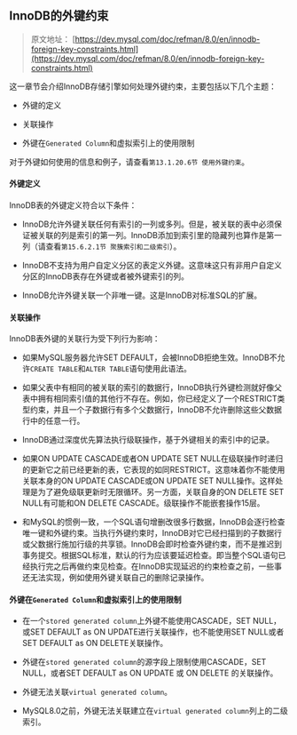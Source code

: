 ## InnoDB的外键约束

> 原文地址： [https://dev.mysql.com/doc/refman/8.0/en/innodb-foreign-key-constraints.html](https://dev.mysql.com/doc/refman/8.0/en/innodb-foreign-key-constraints.html)

这一章节会介绍InnoDB存储引擎如何处理外键约束，主要包括以下几个主题：

- 外键的定义

- 关联操作

- 外键在`Generated Column`和虚拟索引上的使用限制

对于外键如何使用的信息和例子，请查看`第13.1.20.6节 使用外键约束`。

#### 外键定义

InnoDB表的外键定义符合以下条件：

- InnoDB允许外键关联任何有索引的一列或多列。但是，被关联的表中必须保证被关联的列是索引的第一列。InnoDB添加到索引里的隐藏列也算作是第一列（请查看`第15.6.2.1节 聚簇索引和二级索引`）。

- InnoDB不支持为用户自定义分区的表定义外键。这意味这只有非用户自定义分区的InnoDB表存在外键或者被外键索引的列。

- InnoDB允许外键关联一个非唯一键。这是InnoDB对标准SQL的扩展。

#### 关联操作

InnoDB表外键的关联行为受下列行为影响：

- 如果MySQL服务器允许SET DEFAULT，会被InnoDB拒绝生效。InnoDB不允许`CREATE TABLE`和`ALTER TABLE`语句使用此语法。

- 如果父表中有相同的被关联的索引的数据行，InnoDB执行外键检测就好像父表中拥有相同索引值的其他行不存在。例如，你已经定义了一个RESTRICT类型约束，并且一个子数据行有多个父数据行，InnoDB不允许删除这些父数据行中的任意一行。

- InnoDB通过深度优先算法执行级联操作，基于外键相关的索引中的记录。

- 如果ON UPDATE CASCADE或者ON UPDATE SET NULL在级联操作时递归的更新它之前已经更新的表，它表现的如同RESTRICT。这意味着你不能使用关联本身的ON UPDATE CASCADE或ON UPDATE SET NULL操作。这样处理是为了避免级联更新时无限循环。另一方面，关联自身的ON DELETE SET NULL有可能和ON DELETE CASCADE。级联操作不能嵌套操作15层。

- 和MySQL的惯例一致，一个SQL语句增删改很多行数据，InnoDB会逐行检查唯一键和外键约束。当执行外键约束时，InnoDB对它已经扫描到的子数据行或父数据行施加行级的共享锁。InnoDB会即时检查外键约束，而不是推迟到事务提交。根据SQL标准，默认的行为应该要延迟检查。即当整个SQL语句已经执行完之后再做约束见检查。在InnoDB实现延迟的约束检查之前，一些事还无法实现，例如使用外键关联自己的删除记录操作。

#### 外键在`Generated Column`和虚拟索引上的使用限制

- 在一个`stored generated column`上外键不能使用CASCADE，SET NULL，或SET DEFAULT as ON UPDATE进行关联操作，也不能使用SET NULL或者SET DEFAULT as ON DELETE关联操作。

-  外键在`stored generated column`的源字段上限制使用CASCADE，SET NULL，或者SET DEFAULT as ON UPDATE 或 ON DELETE 的关联操作。

- 外键无法关联`virtual generated column`。

- MySQL8.0之前，外键无法关联建立在`virtual generated column`列上的二级索引。

